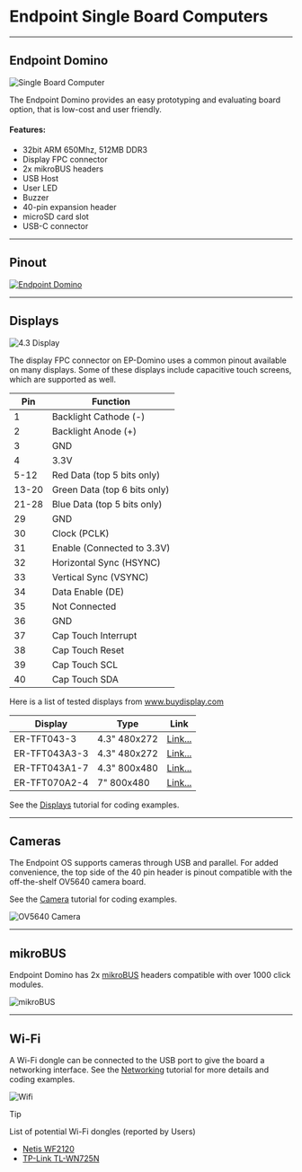 # Endpoint Single Board Computers

---

## Endpoint Domino 

![Single Board Computer](images/endpoint-domino.png)

The Endpoint Domino provides an easy prototyping and evaluating board option, that is low-cost and user friendly. 

#### Features:
* 32bit ARM 650Mhz, 512MB DDR3
* Display FPC connector
* 2x mikroBUS headers
* USB Host
* User LED
* Buzzer
* 40-pin expansion header
* microSD card slot
* USB-C connector 

---

## Pinout

[![Endpoint Domino](images/endpoint-domino-pinout.png)](pdfs/endpoint-domino-pinout.pdf)

---

## Displays

![4.3 Display](images/domino-display.png)

The display FPC connector on EP-Domino uses a common pinout available on many displays. Some of these displays include capacitive touch screens, which are supported as well.

Pin | Function
--|--
1 | Backlight Cathode (-)
2 | Backlight Anode (+)
3 | GND
4 | 3.3V
5-12 | Red Data (top 5 bits only)
13-20 | Green Data (top 6 bits only)
21-28 | Blue Data (top 5 bits only)
29 | GND
30 | Clock (PCLK)
31 | Enable (Connected to 3.3V)
32 | Horizontal Sync (HSYNC)
33 | Vertical Sync (VSYNC)
34 | Data Enable (DE)
35 | Not Connected
36 | GND
37 | Cap Touch Interrupt
38 | Cap Touch Reset
39 | Cap Touch SCL
40 | Cap Touch SDA

Here is a list of tested displays from www.buydisplay.com

Display | Type | Link
--|--|--
ER-TFT043-3 | 4.3" 480x272 | [Link...](https://www.buydisplay.com/tft-4-3-inch-lcd-module-touchscreen-display-for-mp4-gps-480x272)
ER-TFT043A3-3 | 4.3" 480x272 | [Link...](https://www.buydisplay.com/sunlight-readable-4-3-inch-high-brightness-480x272-tft-lcd-display)
ER-TFT043A1-7 | 4.3" 800x480 | [Link...](https://www.buydisplay.com/4-3-800x480-ips-tft-lcd-module-all-viewing-optl-touchscreen-display)
ER-TFT070A2-4 | 7" 800x480 | [Link...](https://www.buydisplay.com/7-tft-lcd-touch-screen-display-module-800x480-for-mp4-gps-tablet-pc)

See the [Displays](../tutorials/displays.md) tutorial for coding examples.

---

## Cameras

The Endpoint OS supports cameras through USB and parallel. For added convenience, the top side of the 40 pin header is pinout compatible with the off-the-shelf OV5640 camera board.

See the [Camera](../tutorials/camera.md) tutorial for coding examples.

![OV5640 Camera](images/domino-camera.png)

---

## mikroBUS

Endpoint Domino has 2x [mikroBUS](https://www.mikroe.com/mikrobus) headers compatible with over 1000 click modules. 

![mikroBUS](images/domino-mikrobus.png)

---

## Wi-Fi

A Wi-Fi dongle can be connected to the USB port to give the board a networking interface. See the [Networking](../tutorials/networking.md) tutorial for more details and coding examples.


![Wifi](images/domino-wifi.png)

> [!TIP]
> List of potential Wi-Fi dongles (reported by Users)

- [Netis WF2120](https://www.amazon.com/dp/B008O2AL0K?psc=1&ref=ppx_yo2ov_dt_b_product_details)
- [TP-Link TL-WN725N](https://www.amazon.com/gp/product/B008IFXQFU/ref=ox_sc_act_title_1?smid=ATVPDKIKX0DER&psc=1)
